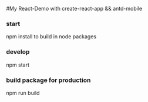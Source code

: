 #My React-Demo with create-react-app && antd-mobile

### start

npm install to build in node packages

### develop

npm start

### build package for production

npm run build